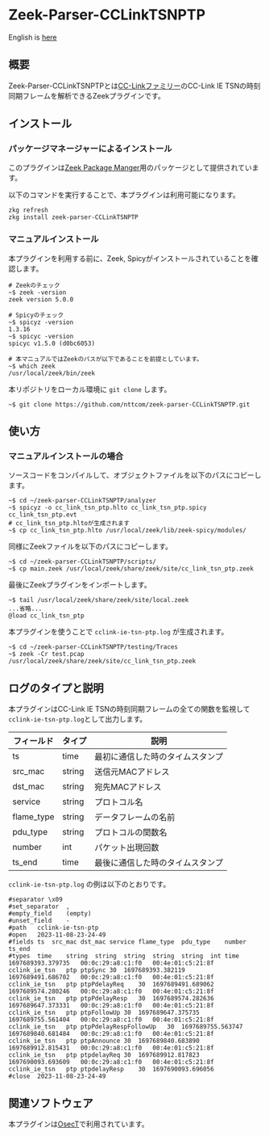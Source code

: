 # Zeek-Parser-CCLinkTSNPTP

English is [here](https://github.com/nttcom/zeek-parser-CCLinkTSNPTP/blob/main/README_en.md)

## 概要

Zeek-Parser-CCLinkTSNPTPとは[CC-Linkファミリー](https://www.cc-link.org/ja/cclink/index.html)のCC-Link IE TSNの時刻同期フレームを解析できるZeekプラグインです。

## インストール

### パッケージマネージャーによるインストール

このプラグインは[Zeek Package Manger](https://docs.zeek.org/projects/package-manager/en/stable/index.html)用のパッケージとして提供されています。

以下のコマンドを実行することで、本プラグインは利用可能になります。
```
zkg refresh
zkg install zeek-parser-CCLinkTSNPTP
```

### マニュアルインストール

本プラグインを利用する前に、Zeek, Spicyがインストールされていることを確認します。

```
# Zeekのチェック
~$ zeek -version
zeek version 5.0.0

# Spicyのチェック
~$ spicyz -version
1.3.16
~$ spicyc -version
spicyc v1.5.0 (d0bc6053)

# 本マニュアルではZeekのパスが以下であることを前提としています。
~$ which zeek
/usr/local/zeek/bin/zeek
```

本リポジトリをローカル環境に `git clone` します。

```
~$ git clone https://github.com/nttcom/zeek-parser-CCLinkTSNPTP.git
```

## 使い方

### マニュアルインストールの場合

ソースコードをコンパイルして、オブジェクトファイルを以下のパスにコピーします。

```
~$ cd ~/zeek-parser-CCLinkTSNPTP/analyzer
~$ spicyz -o cc_link_tsn_ptp.hlto cc_link_tsn_ptp.spicy cc_link_tsn_ptp.evt
# cc_link_tsn_ptp.hltoが生成されます
~$ cp cc_link_tsn_ptp.hlto /usr/local/zeek/lib/zeek-spicy/modules/
```

同様にZeekファイルを以下のパスにコピーします。

```
~$ cd ~/zeek-parser-CCLinkTSNPTP/scripts/
~$ cp main.zeek /usr/local/zeek/share/zeek/site/cc_link_tsn_ptp.zeek
```

最後にZeekプラグインをインポートします。

```
~$ tail /usr/local/zeek/share/zeek/site/local.zeek
...省略...
@load cc_link_tsn_ptp
```

本プラグインを使うことで `cclink-ie-tsn-ptp.log` が生成されます。

```
~$ cd ~/zeek-parser-CCLinkTSNPTP/testing/Traces
~$ zeek -Cr test.pcap /usr/local/zeek/share/zeek/site/cc_link_tsn_ptp.zeek
```

## ログのタイプと説明

本プラグインはCC-Link IE TSNの時刻同期フレームの全ての関数を監視して`cclink-ie-tsn-ptp.log`として出力します。

| フィールド | タイプ | 説明 |
| --- | --- | --- |
| ts | time | 最初に通信した時のタイムスタンプ |
| src_mac | string | 送信元MACアドレス |
| dst_mac | string | 宛先MACアドレス |
| service | string | プロトコル名 |
| flame_type | string | データフレームの名前 |
| pdu_type | string | プロトコルの関数名 |
| number | int | パケット出現回数 |
| ts_end | time | 最後に通信した時のタイムスタンプ |

`cclink-ie-tsn-ptp.log` の例は以下のとおりです。

```
#separator \x09
#set_separator	,
#empty_field	(empty)
#unset_field	-
#path	cclink-ie-tsn-ptp
#open	2023-11-08-23-24-49
#fields	ts	src_mac	dst_mac	service	flame_type	pdu_type	number	ts_end
#types	time	string	string	string	string	string	int	time
1697689393.379735	00:0c:29:a8:c1:f0	00:4e:01:c5:21:8f	cclink_ie_tsn	ptp	ptpSync	30	1697689393.382119
1697689491.686702	00:0c:29:a8:c1:f0	00:4e:01:c5:21:8f	cclink_ie_tsn	ptp	ptpPdelayReq	30	1697689491.689062
1697689574.280246	00:0c:29:a8:c1:f0	00:4e:01:c5:21:8f	cclink_ie_tsn	ptp	ptpPdelayResp	30	1697689574.282636
1697689647.373331	00:0c:29:a8:c1:f0	00:4e:01:c5:21:8f	cclink_ie_tsn	ptp	ptpFollowUp	30	1697689647.375735
1697689755.561404	00:0c:29:a8:c1:f0	00:4e:01:c5:21:8f	cclink_ie_tsn	ptp	ptpPdelayRespFollowUp	30	1697689755.563747
1697689840.681484	00:0c:29:a8:c1:f0	00:4e:01:c5:21:8f	cclink_ie_tsn	ptp	ptpAnnounce	30	1697689840.683890
1697689912.815431	00:0c:29:a8:c1:f0	00:4e:01:c5:21:8f	cclink_ie_tsn	ptp	ptpdelayReq	30	1697689912.817823
1697690093.693609	00:0c:29:a8:c1:f0	00:4e:01:c5:21:8f	cclink_ie_tsn	ptp	ptpdelayResp	30	1697690093.696056
#close	2023-11-08-23-24-49
```

## 関連ソフトウェア

本プラグインは[OsecT](https://github.com/nttcom/OsecT)で利用されています。
